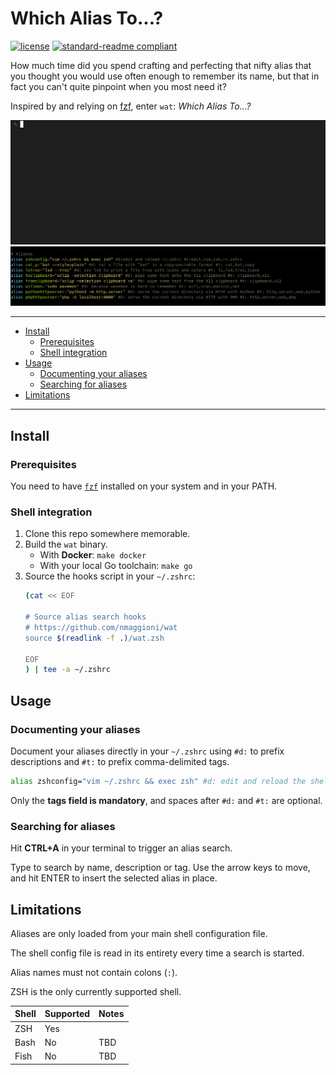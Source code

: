 # Which Alias To...?

[![license](https://img.shields.io/github/license/nmaggioni/wat.svg)](LICENSE) [![standard-readme compliant](https://img.shields.io/badge/readme%20style-standard-brightgreen.svg?style=flat-square)](https://github.com/RichardLitt/standard-readme)

How much time did you spend crafting and perfecting that nifty alias that you thought you would use often enough to remember its name, but that in fact you can't quite pinpoint when you most need it?

Inspired by and relying on [fzf](https://github.com/junegunn/fzf), enter `wat`: _Which Alias To...?_

![Demo](.github/demo.gif)
![Aliases](.github/aliases.png)

---

- [Install](#install)
  - [Prerequisites](#prerequisites)
  - [Shell integration](#shell-integration)
- [Usage](#usage)
  - [Documenting your aliases](#documenting-your-aliases)
  - [Searching for aliases](#searching-for-aliases)
- [Limitations](#limitations)

---

## Install

### Prerequisites

You need to have [`fzf`](https://github.com/junegunn/fzf#installation) installed on your system and in your PATH.

### Shell integration

1. Clone this repo somewhere memorable.
2. Build the `wat` binary.
   + With **Docker**: `make docker`
   + With your local Go toolchain: `make go`
3. Source the hooks script in your `~/.zshrc`:
    ```bash
    (cat << EOF

    # Source alias search hooks
    # https://github.com/nmaggioni/wat
    source $(readlink -f .)/wat.zsh

    EOF
    ) | tee -a ~/.zshrc
    ```

## Usage

### Documenting your aliases

Document your aliases directly in your `~/.zshrc` using `#d:` to prefix descriptions and `#t:` to prefix comma-delimited tags.

```bash
alias zshconfig="vim ~/.zshrc && exec zsh" #d: edit and reload the shell config #t: edit,vim,zsh,rc,config
```

Only the **tags field is mandatory**, and spaces after `#d:` and `#t:` are optional.

### Searching for aliases

Hit **CTRL+A** in your terminal to trigger an alias search.

Type to search by name, description or tag. Use the arrow keys to move, and hit ENTER to insert the selected alias in place.

## Limitations

Aliases are only loaded from your main shell configuration file.

The shell config file is read in its entirety every time a search is started.

Alias names must not contain colons (`:`).

ZSH is the only currently supported shell.

| Shell | Supported | Notes |
| --- | --- | --- |
| ZSH | Yes | |
| Bash | No | TBD |
| Fish | No | TBD |
